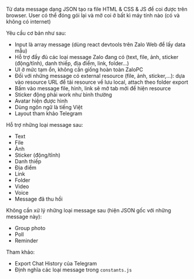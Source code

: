 Từ data message dạng JSON tạo ra file HTML & CSS & JS để coi được trên browser. User có thể đóng gói lại và mở coi ở bất kì máy tính nào (có và không có internet)

Yêu cầu cơ bản như sau:
- Input là array message (dùng react devtools trên Zalo Web để lấy data mẫu)
- Hỗ trợ đầy đủ các loại message Zalo đang có (text, file, ảnh, sticker (động/tĩnh), danh thiếp, địa điểm, link, folder...)
- UI ở mức tạm ổn, không cần giống hoàn toàn ZaloPC
- Đối với những message có external resource (file, ảnh, sticker,...): dựa vào resource URL để tải resource về lưu local, attach theo folder export
- Bấm vào message file, hình, link sẽ mở tab mới để hiện resource
- Sticker động phải work như bình thường
- Avatar hiện được hình
- Dùng ngôn ngữ là tiếng Việt
- Layout tham khảo Telegram

Hỗ trợ những loại message sau:
- Text
- File
- Ảnh
- Sticker (động/tĩnh)
- Danh thiếp
- Địa điểm
- Link
- Folder
- Video
- Voice
- Message đã thu hồi

Không cần xử lý những loại message sau (hiện JSON gốc với những message này):
- Group photo
- Poll
- Reminder

Tham khảo:
- Export Chat History của Telegram
- Định nghĩa các loại message trong ```constants.js```
